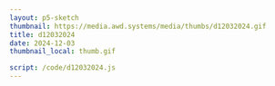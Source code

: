 ```yaml
---
layout: p5-sketch
thumbnail: https://media.awd.systems/media/thumbs/d12032024.gif
title: d12032024
date: 2024-12-03
thumbnail_local: thumb.gif

script: /code/d12032024.js
---
```

